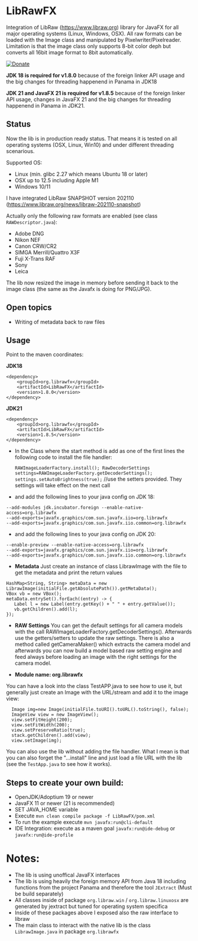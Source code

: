 # LibRawFX
Integration of LibRaw (https://www.libraw.org) library for JavaFX for all major operating systems (Linux, Windows, OSX). 
All raw formats can be loaded with the Image class and manipulated by Pixelwriter/Pixelreader. Limitation is that the image class only supports 8-bit color deph but converts all 16bit image format to 8bit automatically.

[![Donate](https://img.shields.io/badge/Donate-PayPal-green.svg)](https://www.paypal.com/donate/?hosted_button_id=CXWX6CAQ5MMV4)

**JDK 18 is required for v1.8.0** because of the foreign linker API usage and the big changes for threading happenend in Panama in JDK18

**JDK 21 and JavaFX 21 is required for v1.8.5** because of the foreign linker API usage, changes in JavaFX 21 and the big changes for threading happenend in Panama in JDK21.

## Status
Now the lib is in production ready status. That means it is tested on all operating systems (OSX, Linux, Win10) and under different threading scenarious.

Supported OS:
- Linux (min. glibc 2.27 which means Ubuntu 18 or later)
- OSX up to 12.5 including Apple M1
- Windows 10/11

I have integrated LibRaw SNAPSHOT version 202110 (https://www.libraw.org/news/libraw-202110-snapshot)

Actually only the following raw formats are enabled (see class `RAWDescriptor.java`):
- Adobe DNG
- Nikon NEF
- Canon CRW/CR2
- SIMGA Merrill/Quattro X3F
- Fuji X-Trans RAF
- Sony
- Leica

The lib now resized the image in memory before sending it back to the image class (the same as the Javafx is doing for PNG/JPG).

## Open topics
- Writing of metadata back to raw files

## Usage
Point to the maven coordinates:

**JDK18**
```
<dependency>  
    <groupId>org.librawfx</groupId>    
    <artifactId>LibRawFX</artifactId>  
    <version>1.8.0</version>  
</dependency>  
```
**JDK21**
```
<dependency>  
    <groupId>org.librawfx</groupId>    
    <artifactId>LibRawFX</artifactId>  
    <version>1.8.5</version>  
</dependency>  
```

- In the Class where the start method is add as one of the first lines the following code to install the file handler:

     `RAWImageLoaderFactory.install();
     RawDecoderSettings settings=RAWImageLoaderFactory.getDecoderSettings();
     settings.setAutoBrightness(true);`
      //use the setters provided. They settings will take effect on the next call
      
       

- and add the following lines to your java config on JDK 18:
```
--add-modules jdk.incubator.foreign --enable-native-access=org.librawfx  
--add-exports=javafx.graphics/com.sun.javafx.iio=org.librawfx 
--add-exports=javafx.graphics/com.sun.javafx.iio.common=org.librawfx
```

- and add the following lines to your java config on JDK 20:
```
--enable-preview --enable-native-access=org.librawfx  
--add-exports=javafx.graphics/com.sun.javafx.iio=org.librawfx 
--add-exports=javafx.graphics/com.sun.javafx.iio.common=org.librawfx
```


- **Metadata**
Just create an instance of class LibrawImage with the file to get the metadata and print the return values
```
HashMap<String, String> metaData = new LibrawImage(initialFile.getAbsolutePath()).getMetaData();
VBox vb = new VBox();
metaData.entrySet().forEach((entry) -> {
   Label l = new Label(entry.getKey() + " " + entry.getValue());
   vb.getChildren().add(l);
});
```

- **RAW Settings**
You can get the default settings for all camera models with the call RAWImageLoaderFactory.getDecoderSettings(). Afterwards use the getters/setters to update the raw settings. There is also a method called getCameraMaker() which extracts the camera model and afterwards you can now build a model based raw setting engine and feed always before loading an image with the right settings for the camera model. 

- **Module name: org.librawfx**

You can have a look into the class TestAPP.java to see how to use it, but generally just create an Image with the URL/stream and add it to the image view:

```
  Image img=new Image(initialFile.toURI().toURL().toString(), false);  
  ImageView view = new ImageView();  
  view.setFitHeight(200);  
  view.setFitWidth(200);  
  view.setPreserveRatio(true);  
  stack.getChildren().add(view);  
  view.setImage(img);
```  

You can also use the lib without adding the file handler. What I mean is that you can also forget the "...install" line and just load a file URL with the lib (see the `TestApp.java` to see how it works).

## Steps to create your own build:
- OpenJDK/Adoptium 19 or newer
- JavaFX 11 or newer (21 is recommended)
- SET JAVA_HOME variable
- Execute `mvn clean compile package -f LibRawFX/pom.xml`
- To run the example execute `mvn javafx:run@cli-default`
- IDE Integration: execute as a maven goal `javafx:run@ide-debug` or `javafx:run@ide-profile`

# Notes:
- The lib is using unoffical JavaFX interfaces
- The lib is using heavily the foreign memory API from Java 18 including functions from the project Panama and therefore the tool `JExtract` (Must be build separately)
- All classes inside of package `org.libraw.win` / `org.libraw.linuxosx` are generated by jextract but tuned for operating system specifica
- Inside of these packages above I exposed also the raw interface to libraw
- The main class to interact with the native lib is the class `LibrawImage.java` in package `org.librawfx`
     
